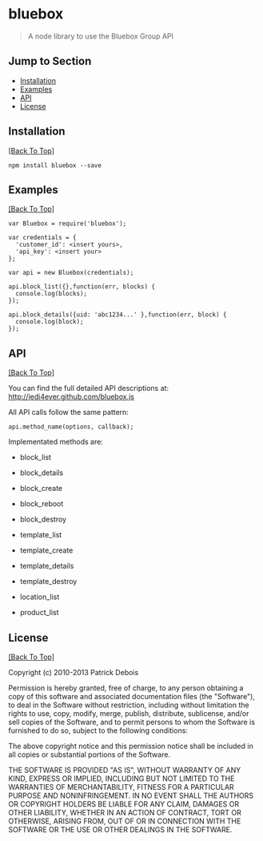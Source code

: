 # bluebox 

> A node library to use the Bluebox Group API

## Jump to Section

* [Installation](#installation)
* [Examples](#examples)
* [API](#api)
* [License](#license)

## Installation
[[Back To Top]](#jump-to-section)

    npm install bluebox --save


## Examples
[[Back To Top]](#jump-to-section)

    var Bluebox = require('bluebox');

    var credentials = {
      'customer_id': <insert yours>,
      'api_key': <insert your>
    };

    var api = new Bluebox(credentials);

    api.block_list({},function(err, blocks) {
      console.log(blocks);
    });

    api.block_details({uid: 'abc1234...' },function(err, block) {
      console.log(block);
    });


## API
[[Back To Top]](#jump-to-section)

You can find the full detailed API descriptions at:
<http://jedi4ever.github.com/bluebox.js>

All API calls follow the same pattern:

    api.method_name(options, callback);

Implementated methods are:

- block_list
- block_details
- block_create
- block_reboot
- block_destroy

- template_list
- template_create
- template_details
- template_destroy

- location_list

- product_list


## License
[[Back To Top]](#jump-to-section)

Copyright (c) 2010-2013 Patrick Debois

Permission is hereby granted, free of charge, to any person obtaining a copy
of this software and associated documentation files (the "Software"), to deal
in the Software without restriction, including without limitation the rights
to use, copy, modify, merge, publish, distribute, sublicense, and/or sell
copies of the Software, and to permit persons to whom the Software is
furnished to do so, subject to the following conditions:

The above copyright notice and this permission notice shall be included in
all copies or substantial portions of the Software.

THE SOFTWARE IS PROVIDED "AS IS", WITHOUT WARRANTY OF ANY KIND, EXPRESS OR
IMPLIED, INCLUDING BUT NOT LIMITED TO THE WARRANTIES OF MERCHANTABILITY,
FITNESS FOR A PARTICULAR PURPOSE AND NONINFRINGEMENT. IN NO EVENT SHALL THE
AUTHORS OR COPYRIGHT HOLDERS BE LIABLE FOR ANY CLAIM, DAMAGES OR OTHER
LIABILITY, WHETHER IN AN ACTION OF CONTRACT, TORT OR OTHERWISE, ARISING FROM,
OUT OF OR IN CONNECTION WITH THE SOFTWARE OR THE USE OR OTHER DEALINGS IN
THE SOFTWARE.


